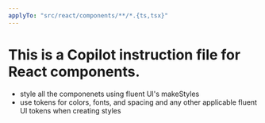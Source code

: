 ```yaml
---
applyTo: "src/react/components/**/*.{ts,tsx}"
---
```


# This is a Copilot instruction file for React components.

- style all the componenets using fluent UI's makeStyles
- use tokens for colors, fonts, and spacing and any other applicable fluent UI tokens when creating styles